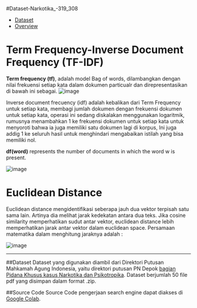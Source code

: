 #Dataset-Narkotika_-319_308
*   [Dataset](https://github.com/n11bhq/Dataset-Narkotika_-319_308/tree/main/Dataset)
*   [Overview](https://github.com/n11bhq/Dataset-Narkotika_-319_308/tree/main/Overview)

# Term Frequency-Inverse Document Frequency (TF-IDF)
**Term frequency (tf)**, adalah model Bag of words, dilambangkan dengan nilai frekuensi setiap kata dalam dokumen particualr dan direpresentasikan di bawah ini sebagai.
![image](https://user-images.githubusercontent.com/8701464/130260732-31e928d5-0c4a-4915-a671-1b4564783c58.png)

Inverse document frecuency (idf) adalah kebalikan dari Term Frequency untuk setiap kata, membagi jumlah dokumen dengan frekuensi dokumen untuk setiap kata, operasi ini sedang diskalakan menggunakan logaritmik, rumusnya menambahkan 1 ke frekuensi dokumen untuk setiap kata untuk menyoroti bahwa ia juga memiliki satu dokumen lagi di korpus,  Ini juga addig 1 ke seluruh hasil untuk menghindari mengabaikan istilah yang bisa memiliki nol.

**df(word)** represents the number of documents in which the word w is present.

![image](https://user-images.githubusercontent.com/8701464/130260766-f5734ce8-6981-49d3-861b-97eec6c6a559.png)

# Euclidean Distance
Euclidean distance mengidentifikasi seberapa jauh dua vektor terpisah satu sama lain. Artinya dia melihat jarak kedekatan antara dua teks. Jika cosine similarity memperhatikan sudut antar vektor, euclidean distance lebih memperhatikan jarak antar vektor dalam euclidean space. Persamaan matematika dalam menghitung jaraknya adalah : 

![image](https://www.datavedas.com/wp-content/uploads/2018/04/image001-4-1080x191.png)

---
##Dataset
 Dataset yang digunakan diambil dari Direktori Putusan Mahkamah Agung Indonesia, yaitu direktori putusan PN Depok [bagian Pidana Khusus kasus Narkotika dan Psikotropika]( https://putusan3.mahkamahagung.go.id/direktori/index/pengadilan/pn-depok/kategori/narkotika-dan-psikotropika-1/page/52.html). Dataset berjumlah 50 file pdf yang disimpan dalam format .zip.
 
 ##Source Code
 Source Code pengerjaan search engine dapat diakses di [Google Colab](https://colab.research.google.com/drive/15i9GJ1Ac0AvqtrtWUcHrB-1lEtbWLtmA?usp=sharing).
